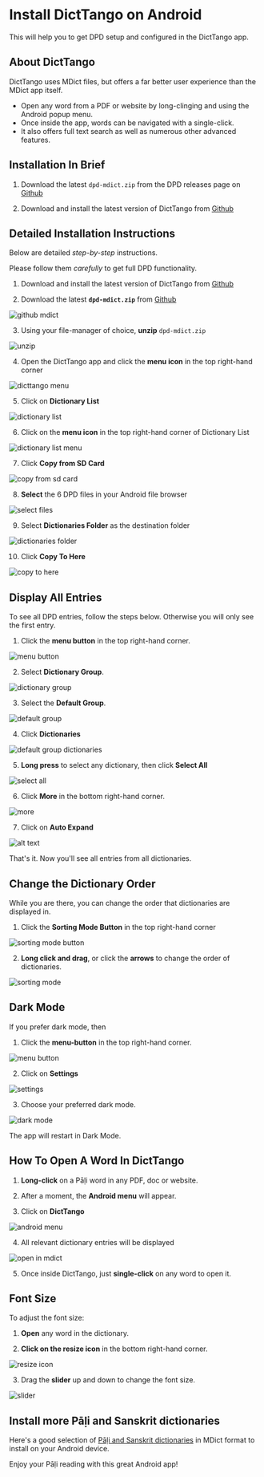 # Install DictTango on Android

This will help you to get DPD setup and configured in the DictTango app.

## About DictTango

DictTango uses MDict files, but offers a far better user experience than the MDict app itself.
- Open any word from a PDF or website by long-clinging and using the Android popup menu.
- Once inside the app, words can be navigated with a single-click.
- It also offers full text search as well as numerous other advanced features.

## Installation In Brief

1. Download the latest `dpd-mdict.zip` from the DPD releases page on [Github](https://github.com/digitalpalidictionary/dpd-db/releases/latest)
<!-- 2. Download and install DictTango from the [Google Play Store](https://play.google.com/store/apps/details?id=cn.jimex.dict&pcampaignid=web_share) or from [DictTango Github](https://github.com/Jimex/DictTango-Android/releases/latest) -->
2. Download and install the latest version of DictTango from [Github](https://github.com/Jimex/DictTango-Android/releases/latest)

## Detailed Installation Instructions

Below are detailed *step-by-step* instructions. 

Please follow them *carefully* to get full DPD functionality. 

1. Download and install the latest version of DictTango from [Github](https://github.com/Jimex/DictTango-Android/releases/latest)

<!-- ![google play store](pics/dicttango2/play_store.jpg) -->

2. Download the latest **`dpd-mdict.zip`** from [Github](https://github.com/digitalpalidictionary/dpd-db/releases/latest)

![github mdict](pics/dicttango2/0_github.png)

3. Using your file-manager of choice, **unzip** `dpd-mdict.zip`

![unzip](pics/dicttango2/2_extract.jpg)

4. Open the DictTango app and click the **menu icon** in the top right-hand corner

![dicttango menu](pics/dicttango2/4_menu.jpg)

5. Click on **Dictionary List**

![dictionary list](pics/dicttango2/5_dictionary_list.jpg)

6. Click on the **menu icon** in the top right-hand corner of Dictionary List

![dictionary list menu](pics/dicttango2/6_dictionary_list_menu.jpg)

7. Click **Copy from SD Card**

![copy from sd card](pics/dicttango2/7_copy_from_sd_card.jpg)

8. **Select** the 6 DPD files in your Android file browser

![select files](pics/dicttango2/8_select.jpg)

9. Select **Dictionaries Folder** as the destination folder

![dictionaries folder](pics/dicttango2/9_dictionaries_folder.jpg)

10. Click **Copy To Here**

![copy to here](pics/dicttango2/10_copy_here.jpg)


## Display All Entries

To see all DPD entries, follow the steps below. Otherwise you will only see the first entry.

1. Click the **menu button** in the top right-hand corner.

![menu button](pics/dicttango2/4_menu.jpg)

2. Select **Dictionary Group**.

![dictionary group](pics/dicttango2/dictionary_group.jpg)

3. Select the **Default Group**.

![default group](pics/dicttango2/default_group.jpg)

4. Click **Dictionaries**

![default group dictionaries](pics/dicttango2/default_group_dictionaries.jpg)

5. **Long press** to select any dictionary, then click **Select All**

![select all](pics/dicttango2/default_group_select_all.jpg)

6. Click **More** in the bottom right-hand corner.

![more](pics/dicttango2/default_group_more.jpg)

7. Click on **Auto Expand**

![alt text](pics/dicttango2/dictionary_group_auto_expand.jpg)

That's it. Now you'll see all entries from all dictionaries. 


## Change the Dictionary Order

While you are there, you can change the order that dictionaries are displayed in.

1. Click the **Sorting Mode Button** in the top right-hand corner

![sorting mode button](pics/dicttango2/sorting_mode_button.jpg)

2. **Long click and drag**, or click the **arrows** to change the order of dictionaries.

![sorting mode](pics/dicttango2/sorting_mode.jpg)


## Dark Mode

If you prefer dark mode, then

1. Click the **menu-button** in the top right-hand corner.

![menu button](pics/dicttango2/4_menu.jpg)  

2. Click on **Settings**

![settings](pics/dicttango2/settings.jpg)

3. Choose your preferred dark mode.

![dark mode](pics/dicttango2/dark_mode.jpg)

The app will restart in Dark Mode.



## How To Open A Word In DictTango

1. **Long-click** on a Pāḷi word in any PDF, doc or website.

2. After a moment, the **Android menu** will appear.

3. Click on **DictTango**

![android menu](pics/dicttango2/android_menu.jpg)

4. All relevant dictionary entries will be displayed

![open in mdict](pics/dicttango2/android_opened.jpg)

5. Once inside DictTango, just **single-click** on any word to open it. 


## Font Size

To adjust the font size:

1. **Open** any word in the dictionary.

2. **Click on the resize icon** in the bottom right-hand corner.

![resize icon](pics/dicttango2/resize.jpg)

3. Drag the **slider** up and down to change the font size.

![slider](pics/dicttango2/slider.jpg)


## Install more Pāḷi and Sanskrit dictionaries

Here's a good selection of [Pāḷi and Sanskrit dictionaries](https://github.com/digitalpalidictionary/dpd-db/tree/main/exporter/other_dictionaries) in MDict format to install on your Android device.


Enjoy your Pāḷi reading with this great Android app!
